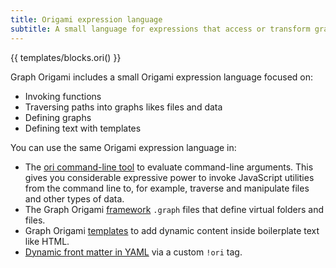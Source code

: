 ```yaml
---
title: Origami expression language
subtitle: A small language for expressions that access or transform graphs and other data
---
```


{{ templates/blocks.ori() }}

Graph Origami includes a small Origami expression language focused on:

- Invoking functions
- Traversing paths into graphs likes files and data
- Defining graphs
- Defining text with templates

You can use the same Origami expression language in:

- The [ori command-line tool](/cli/) to evaluate command-line arguments. This gives you considerable expressive power to invoke JavaScript utilities from the command line to, for example, traverse and manipulate files and other types of data.
- The Graph Origami [framework](/framework/) `.graph` files that define virtual folders and files.
- Graph Origami [templates](/framework/templates.html) to add dynamic content inside boilerplate text like HTML.
- [Dynamic front matter in YAML](yaml.html) via a custom `!ori` tag.
